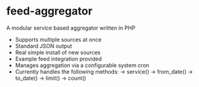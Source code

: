 # feed-aggregator
A modular service based aggregator written in PHP

- Supports multiple sources at once
- Standard JSON output
- Real simple install of new sources
- Example feed integration provided
- Manages aggregation via a configurable system cron
- Currently handles the following methods:
-> service()
-> from_date()
-> to_date()
-> limit()
-> count()

